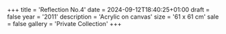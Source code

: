 +++
title = 'Reflection No.4'
date = 2024-09-12T18:40:25+01:00
draft = false
year = '2011'
description = 'Acrylic on canvas'
size = '61 x 61 cm'
sale = false
gallery = 'Private Collection'
+++

